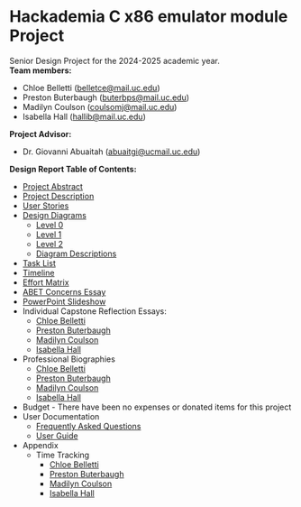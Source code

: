 # Hackademia C x86 emulator module Project

Senior Design Project for the 2024-2025 academic year.  
**Team members:**
+ Chloe Belletti ([belletce@mail.uc.edu](mailto:belletce@mail.uc.edu))
+ Preston Buterbaugh ([buterbps@mail.uc.edu](mailto:buterbps@mail.uc.edu))
+ Madilyn Coulson ([coulsomj@mail.uc.edu](mailto:coulsomj@mail.uc.edu))
+ Isabella Hall ([hallib@mail.uc.edu](mailto:hallib@mail.uc.edu))

**Project Advisor:**
+ Dr. Giovanni Abuaitah ([abuaitgi@ucmail.uc.edu](mailto:abuaitgi@ucmail.uc.edu))

**Design Report Table of Contents:**
+ [Project Abstract](Project%20Abstract.md)
+ [Project Description](Project-Description.md)
+ [User Stories](User_Stories.md)
+ [Design Diagrams](design-diagrams)
  + [Level 0](design-diagrams/D0-design-diagram.png)
  + [Level 1](design-diagrams/D1-design-diagram.png)
  + [Level 2](design-diagrams/D2-design-diagram.png)
  + [Diagram Descriptions](design-diagrams/Design%20Diagram%20Descriptions.pdf)
+ [Task List](project-management/TaskList.md)
+ [Timeline](project-management/timeline.xlsx)
+ [Effort Matrix](project-management/effort-matrix.xlsx)
+ [ABET Concerns Essay](homework-essays/Assignment%20%237%20-%20Project%20Constraints%20Final.pdf)
+ [PowerPoint Slideshow](Hackademia%20Presentation.pptx)
+ Individual Capstone Reflection Essays:
  + [Chloe Belletti](homework-essays/Individual%20Capstone%20Assessment%20-%20Chloe%20Belletti.pdf)
  + [Preston Buterbaugh](homework-essays/Individual-Capstone-Assessment-Preston-Buterbaugh.pdf)
  + [Madilyn Coulson](homework-essays/Individual%20Capstone%20Assessment%20-%20Madilyn%20Coulson.pdf)
  + [Isabella Hall](homework-essays/Individual-Capstone-Assessment-Isabella-Hall.pdf)
+ Professional Biographies
  + [Chloe Belletti](Biographies/Chloe%20Belletti.md)
  + [Preston Buterbaugh](Biographies/Preston%20Buterbaugh.md)
  + [Madilyn Coulson](Biographies/Madilyn%20Coulson.md)
  + [Isabella Hall](Biographies/Isabella%20Hall.md)
+ Budget - There have been no expenses or donated items for this project
+ User Documentation
  + [Frequently Asked Questions](user-documentation/FrequentlyAskedQuestions.md)
  + [User Guide](user-documentation/UserGuide.md)
+ Appendix
  + Time Tracking
    + [Chloe Belletti](project-management/time-tracking/Chloe-Belletti.xlsx)
    + [Preston Buterbaugh](project-management/time-tracking/Preston-Buterbaugh.xlsx)
    + [Madilyn Coulson](project-management/time-tracking/Madilyn-Coulson.xlsx)
    + [Isabella Hall](project-management/time-tracking/Isabella-Hall.xlsx)
